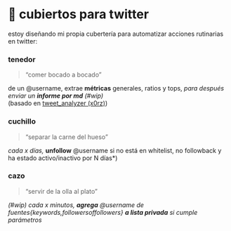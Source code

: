 # 🍴 cubiertos para twitter

estoy diseñando mi propia cubertería para automatizar acciones rutinarias en twitter:

### **tenedor**
> “comer bocado a bocado”

de un @username, extrae **métricas** generales, ratios y tops, *para después enviar un **informe por md** (#wip)*  
(basado en [tweet_analyzer (x0rz)](https://github.com/x0rz/tweets_analyzer))

### **cuchillo**
> “separar la carne del hueso”

*cada x días,* **unfollow** @username si no está en whitelist, no followback y ha estado activo/inactivo por N días*)

### **cazo**
> “servir de la olla al plato”

*(#wip) cada x minutos, **agrega** @username de fuentes{keywords,followersoffollowers} **a lista privada** si cumple parámetros*
